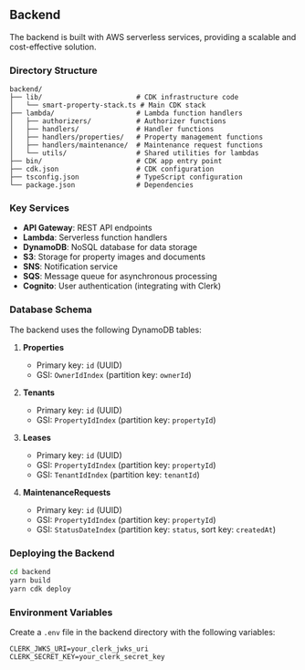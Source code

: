 ## Backend

The backend is built with AWS serverless services, providing a scalable and cost-effective solution.

### Directory Structure

```
backend/
├── lib/                       # CDK infrastructure code
│   └── smart-property-stack.ts # Main CDK stack
├── lambda/                    # Lambda function handlers
│   ├── authorizers/           # Authorizer functions
│   ├── handlers/              # Handler functions
│   ├── handlers/properties/   # Property management functions
│   ├── handlers/maintenance/  # Maintenance request functions
│   └── utils/                 # Shared utilities for lambdas
├── bin/                       # CDK app entry point
├── cdk.json                   # CDK configuration
├── tsconfig.json              # TypeScript configuration
└── package.json               # Dependencies
```

### Key Services

- **API Gateway**: REST API endpoints
- **Lambda**: Serverless function handlers
- **DynamoDB**: NoSQL database for data storage
- **S3**: Storage for property images and documents
- **SNS**: Notification service
- **SQS**: Message queue for asynchronous processing
- **Cognito**: User authentication (integrating with Clerk)

### Database Schema

The backend uses the following DynamoDB tables:

1. **Properties**

   - Primary key: `id` (UUID)
   - GSI: `OwnerIdIndex` (partition key: `ownerId`)

2. **Tenants**

   - Primary key: `id` (UUID)
   - GSI: `PropertyIdIndex` (partition key: `propertyId`)

3. **Leases**

   - Primary key: `id` (UUID)
   - GSI: `PropertyIdIndex` (partition key: `propertyId`)
   - GSI: `TenantIdIndex` (partition key: `tenantId`)

4. **MaintenanceRequests**
   - Primary key: `id` (UUID)
   - GSI: `PropertyIdIndex` (partition key: `propertyId`)
   - GSI: `StatusDateIndex` (partition key: `status`, sort key: `createdAt`)

### Deploying the Backend

```bash
cd backend
yarn build
yarn cdk deploy
```

### Environment Variables

Create a `.env` file in the backend directory with the following variables:

```
CLERK_JWKS_URI=your_clerk_jwks_uri
CLERK_SECRET_KEY=your_clerk_secret_key
```
